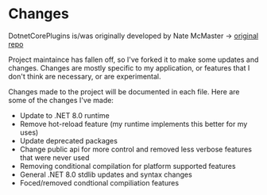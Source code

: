 # Changes

DotnetCorePlugins is/was originally developed by Nate McMaster -> [original repo](https://github.com/natemcmaster/DotNetCorePlugins)

Project maintaince has fallen off, so I've forked it to make some updates and changes. Changes are mostly specific to my application, or features that I don't think are necessary, or are experimental.

Changes made to the project will be documented in each file. Here are some of the changes I've made:

- Update to .NET 8.0 runtime
- Remove hot-reload feature (my runtime implements this better for my uses)
- Update deprecated packages
- Change public api for more control and removed less verbose features that were never used
- Removing conditional compilation for platform supported features
- General .NET 8.0 stdlib updates and syntax changes
- Foced/removed condtional compiliation features